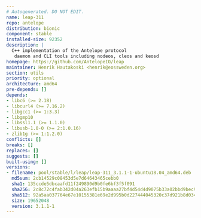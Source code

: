 ```yaml
---
# Autogenerated. DO NOT EDIT.
name: leap-311
repo: antelope
distribution: bionic
component: stable
installed-size: 92352
description: |
  C++ implementation of the Antelope protocol
   daemon and CLI tools including nodeos, cleos and keosd
homepage: https://github.com/AntelopeIO/leap
maintainer: Henrik Hautakoski <henrik@eossweden.org>
section: utils
priority: optional
architecture: amd64
pre-depends: []
depends:
- libc6 (>= 2.18)
- libcurl4 (>= 7.16.2)
- libgcc1 (>= 1:3.3)
- libgmp10
- libssl1.1 (>= 1.1.0)
- libusb-1.0-0 (>= 2:1.0.16)
- zlib1g (>= 1:1.2.0)
conflicts: []
breaks: []
replaces: []
suggests: []
built-using: []
versions:
- filename: pool/stable/l/leap/leap-311_3.1.1-1-ubuntu18.04_amd64.deb
  md5sum: 2cb14529c08453d5e7d64643465cebb0
  sha1: 135ccde5dbcaafd11f249890d9b0fe6bf3f5f091
  sha256: 2c8c72c4fab342d04a263efb15b9aaaa27bf4d54d4d9075b33a02bbd9bec90fe
  sha512: 92a5aa037764e67e10155381e69e2d995b0d227444045320c37d921b8d0344be87e762de8b2a49329e911be1e98db066e23f8683a883b43640e9fbaf57b5757b
  size: 19652048
  version: 3.1.1-1
---
```

